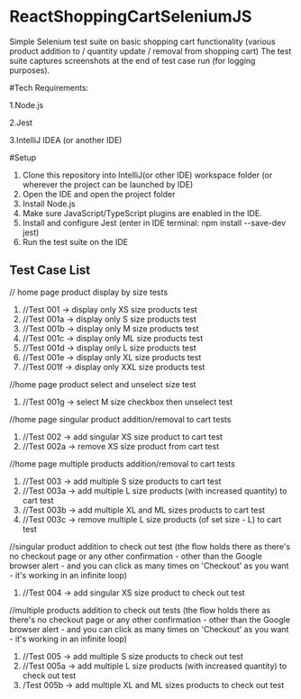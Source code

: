 # ReactShoppingCartSeleniumJS

Simple Selenium test suite on basic shopping cart functionality (various product addition to / quantity update / removal from shopping cart) The test suite captures screenshots at the end of test case run (for logging purposes).

#Tech Requirements:
 
 1.Node.js

 2.Jest
 
 3.IntelliJ IDEA (or another IDE)

#Setup

1. Clone this repository into IntelliJ(or other IDE) workspace folder (or wherever the project can be launched by IDE)
2. Open the IDE and open the project folder
3. Install Node.js
4. Make sure JavaScript/TypeScript plugins are enabled in the IDE.
5. Install and configure Jest (enter in IDE terminal: npm install --save-dev jest)
6. Run the test suite on the IDE

## Test Case List

// home page product display by size tests

1.	//Test 001 -> display only XS size products test 
2.	//Test 001a -> display only S size products test
3.	//Test 001b -> display only M size products test
4.	//Test 001c -> display only ML size products test
5.	//Test 001d -> display only L size products test
6.	//Test 001e -> display only XL size products test
7.	//Test 001f -> display only XXL size products test

//home page product select and unselect size test

1.	//Test 001g -> select M size checkbox then unselect test

//home page singular product addition/removal to cart tests

1.	//Test 002 -> add singular XS size product to cart test
2.	//Test 002a -> remove XS size product from cart test

//home page multiple products addition/removal to cart tests

1.	//Test 003 -> add multiple S size products to cart test
2.	//Test 003a -> add multiple L size products (with increased quantity) to cart test
3.	//Test 003b -> add multiple XL and ML sizes products to cart test
4.	//Test 003c -> remove multiple L size products (of set size - L) to cart test

//singular product addition to check out test (the flow holds there as there's no checkout page or any other confirmation - other than the Google browser alert - and you can click as many times on 'Checkout' as you want - it's working in an infinite loop)

1.	//Test 004 -> add singular XS size product to check out test

//multiple products addition to check out tests (the flow holds there as there's no checkout page or any other confirmation - other than the Google browser alert - and you can click as many times on 'Checkout' as you want - it's working in an infinite loop)

1.	//Test 005 -> add multiple S size products to check out test
2.	//Test 005a -> add multiple L size products (with increased quantity) to check out test
3.	/Test 005b -> add multiple XL and ML sizes products to check out test
